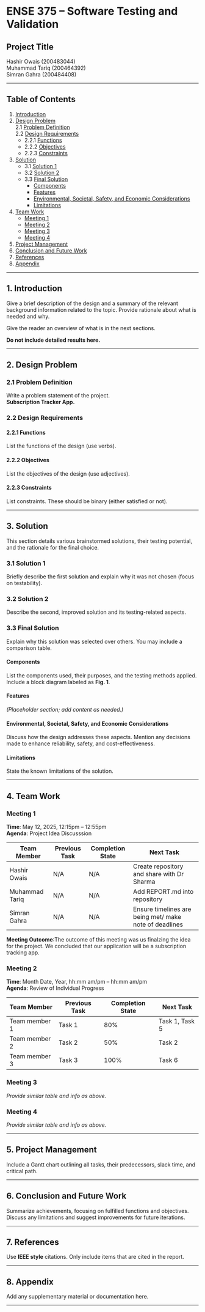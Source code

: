 # ENSE 375 – Software Testing and Validation
## Project Title

Hashir Owais (200483044)  
Muhammad Tariq (200464392)<br>
Simran Gahra (200484408)  

---

## Table of Contents

1. [Introduction](#1-introduction)  
2. [Design Problem](#2-design-problem)  
   2.1 [Problem Definition](#21-problem-definition)  
   2.2 [Design Requirements](#22-design-requirements)  
   - 2.2.1 [Functions](#221-functions)  
   - 2.2.2 [Objectives](#222-objectives)  
   - 2.2.3 [Constraints](#223-constraints)  
3. [Solution](#3-solution)  
   - 3.1 [Solution 1](#31-solution-1)  
   - 3.2 [Solution 2](#32-solution-2)  
   - 3.3 [Final Solution](#33-final-solution)  
     - [Components](#components)  
     - [Features](#features)  
     - [Environmental, Societal, Safety, and Economic Considerations](#environmental-societal-safety-and-economic-considerations)  
     - [Limitations](#limitations)  
4. [Team Work](#4-team-work)  
   - [Meeting 1](#meeting-1)  
   - [Meeting 2](#meeting-2)  
   - [Meeting 3](#meeting-3)  
   - [Meeting 4](#meeting-4)  
5. [Project Management](#5-project-management)  
6. [Conclusion and Future Work](#6-conclusion-and-future-work)  
7. [References](#7-references)  
8. [Appendix](#8-appendix)  

---

## 1. Introduction

Give a brief description of the design and a summary of the relevant background information related to the topic. Provide rationale about what is needed and why.

Give the reader an overview of what is in the next sections.

**Do not include detailed results here.**

---

## 2. Design Problem

### 2.1 Problem Definition

Write a problem statement of the project. <br>
**Subscription Tracker App.**

### 2.2 Design Requirements

#### 2.2.1 Functions

List the functions of the design (use verbs).

#### 2.2.2 Objectives

List the objectives of the design (use adjectives).

#### 2.2.3 Constraints

List constraints. These should be binary (either satisfied or not).

---

## 3. Solution

This section details various brainstormed solutions, their testing potential, and the rationale for the final choice.

### 3.1 Solution 1

Briefly describe the first solution and explain why it was not chosen (focus on testability).

### 3.2 Solution 2

Describe the second, improved solution and its testing-related aspects.

### 3.3 Final Solution

Explain why this solution was selected over others. You may include a comparison table.

#### Components

List the components used, their purposes, and the testing methods applied. Include a block diagram labeled as **Fig. 1**.

#### Features

_(Placeholder section; add content as needed.)_

#### Environmental, Societal, Safety, and Economic Considerations

Discuss how the design addresses these aspects. Mention any decisions made to enhance reliability, safety, and cost-effectiveness.

#### Limitations

State the known limitations of the solution.

---

## 4. Team Work

### Meeting 1

**Time**: May 12, 2025, 12:15pm – 12:55pm  
**Agenda**: Project Idea Discusssion

| Team Member     | Previous Task | Completion State | Next Task |
|------------------|----------------|------------------|------------|
| Hashir Owais | N/A            | N/A              | Create repository and share with Dr Sharma     |
| Muhammad Tariq | N/A            | N/A              | Add REPORT.md into repository    |
| Simran Gahra | N/A            | N/A              | Ensure timelines are being met/ make note of deadlines     |

**Meeting Outcome**:The outcome of this meeting was us finalzing the idea for the project. We concluded that our application will be a subscription tracking app.

### Meeting 2

**Time**: Month Date, Year, hh:mm am/pm – hh:mm am/pm  
**Agenda**: Review of Individual Progress

| Team Member     | Previous Task | Completion State | Next Task      |
|------------------|----------------|------------------|----------------|
| Team member 1 | Task 1         | 80%              | Task 1, Task 5 |
| Team member 2 | Task 2         | 50%              | Task 2         |
| Team member 3 | Task 3         | 100%             | Task 6         |

### Meeting 3

_Provide similar table and info as above._

### Meeting 4

_Provide similar table and info as above._

---

## 5. Project Management

Include a Gantt chart outlining all tasks, their predecessors, slack time, and critical path.

---

## 6. Conclusion and Future Work

Summarize achievements, focusing on fulfilled functions and objectives.  
Discuss any limitations and suggest improvements for future iterations.

---

## 7. References

Use **IEEE style** citations. Only include items that are cited in the report.

---

## 8. Appendix

Add any supplementary material or documentation here.

---
